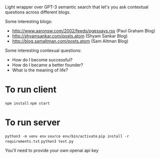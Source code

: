 Light wrapper over GPT-3 semantic search that let's you ask contextual questions across different blogs.

Some interesting blogs:
* http://www.aaronsw.com/2002/feeds/pgessays.rss (Paul Graham Blog)
* http://shyamsankar.com/posts.atom (Shyam Sankar Blog)
* http://blog.samaltman.com/posts.atom (Sam Altman Blog)

Some interesting contexual questions:
* How do I become successful?
* How do I became a better founder?
* What is the meaning of life?

# To run client
`npm install`
`npm start`

# To run server
`python3 -m venv env`
`source env/bin/activate`
`pip install -r requirements.txt`
`python3 test.py`

You'll need to provide your own openai api key
